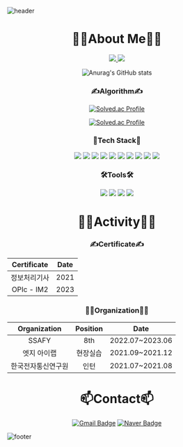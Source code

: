 
![header](https://capsule-render.vercel.app/api?type=Rect&color=gradient&height=60&section=header&text=Hi%20There&fontSize=50)

<div align=center>
  <h1 align="center">👨‍🎓About Me👨‍🎓</h1>
  
  <p align="center">
    <a href="https://velog.io/@lsh9672">
        <img src="http://img.shields.io/badge/-Tech%20blog-blueviolet?style=flat-square&logo=velog"/>
    </a>
    <a href="https://delicate-utensil-152.notion.site/BE-43a77c3117454d6f9203d8c8f5638e99">
        <img src="https://img.shields.io/badge/-resume-blue"/>
    </a>
  </p>
  
  ![Anurag's GitHub stats](https://github-readme-stats.vercel.app/api?username=lsh9672&theme=cobalt&show_icons=true)
  
  <h3 align="center">✍Algorithm✍</h3>
  
  [![Solved.ac Profile](http://mazassumnida.wtf/api/mini/generate_badge?boj=lsh9672)](https://solved.ac/lsh9672/)
  
  [![Solved.ac Profile](http://mazassumnida.wtf/api/v2/generate_badge?boj=lsh9672)](https://solved.ac/lsh9672/)
  
  <h3 align="center">📝Tech Stack📝</h3>
  
  <p>
    <img src="https://img.shields.io/badge/Java-007396.svg?&style=for-the-badge&logo=Java&logoColor=white"/>
    <img src="https://img.shields.io/badge/Spring-6DB33F.svg?&style=for-the-badge&logo=Spring&logoColor=white"/>
    <img src="https://img.shields.io/badge/SpringBoot-6DB33F.svg?&style=for-the-badge&logo=SpringBoot&logoColor=white"/>
    <img src="https://img.shields.io/badge/JPA-007396.svg?&style=for-the-badge&logo=JPA&logoColor=white"/>
    <img src="https://img.shields.io/badge/MySQL-007396.svg?&style=for-the-badge&logo=MySQL&logoColor=white"/>
    <img src="https://img.shields.io/badge/Python-3776AB.svg?&style=for-the-badge&logo=Python&logoColor=white"/>
    <img src="https://img.shields.io/badge/Flask-black?&style=for-the-badge&logo=Flask&logoColor=white"/>
    <img src="https://img.shields.io/badge/Docker-007ACC.svg?&style=for-the-badge&logo=Docker&logoColor=white"/>
    <img src="https://img.shields.io/badge/Linux-F05032.svg?&style=for-the-badge&logo=Linux&logoColor=white"/>
    <img src="https://img.shields.io/badge/Vue.js-4FC08D.svg?&style=for-the-badge&logo=Vue.js&logoColor=white"/>
    
  </p>
  
  <h3 align="center">🛠Tools🛠</h3>
  
  <p>
    <img src="https://img.shields.io/badge/VSCode-007ACC.svg?&style=for-the-badge&logo=Visual%20Studio%20Code&logoColor=white"/>
    <img src="https://img.shields.io/badge/Eclipse%20IDE-2C2255.svg?&style=for-the-badge&logo=Eclipse%20IDE&logoColor=white"/>
    <img src="https://img.shields.io/badge/IntelliJ-black?&style=for-the-badge&logo=IntelliJ%20IDEA&logoColor=white"/>
    <img src="https://img.shields.io/badge/Git-F05032.svg?&style=for-the-badge&logo=Git&logoColor=white"/>
    
  </p>
  
  <!-- contact -->
  <h1 align="center">👨‍💻Activity👨‍💻</h1>
  
  <h3 align="center">✍Certificate✍</h3>
  
  |Certificate|Date|
  |:--:|:--:|
  |정보처리기사|2021|
  |OPIc - IM2|2023|
  
  
  <h3 align="center">👨‍💼Organization👨‍💼</h3>
  
  |Organization|Position|Date|
  |:--:|:--:|:--:|
  |SSAFY|8th|2022.07~2023.06|
  |엣지 아이랩|현장실습|2021.09~2021.12|
  |한국전자통신연구원|인턴|2021.07~2021.08|
  
  
 
  <!-- contact -->
  <h1 align="center">📫Contact📫</h1>
  
  [![Gmail Badge](https://img.shields.io/badge/Gmail-d14836?style=flat-square&logo=Gmail&logoColor=white&link=mailto:lsh80165@gmail.com)](mailto:lsh80165@gmail.com)
  [![Naver Badge](https://img.shields.io/badge/Naver-03C75A?style=flat-square&logo=Naver&logoColor=white&link=mailto:sh80165@naver.com)](mailto:sh80165@naver.com)
  
  
  
<!-- ![Top Langs](https://github-readme-stats.vercel.app/api/top-langs/?username=lsh9672&layout=compact&theme=cobalt) -->





<!--
**lsh9672/lsh9672** is a ✨ _special_ ✨ repository because its `README.md` (this file) appears on your GitHub profile.

Here are some ideas to get you started:

- 🔭 I’m currently working on ...
- 🌱 I’m currently learning ...
- 👯 I’m looking to collaborate on ...
- 🤔 I’m looking for help with ...
- 💬 Ask me about ...
- 📫 How to reach me: ...
- 😄 Pronouns: ...
- ⚡ Fun fact: ...
-->

  </div>
  
  
  ![footer](https://capsule-render.vercel.app/api?type=Rect&color=gradient&height=40&section=footer)
